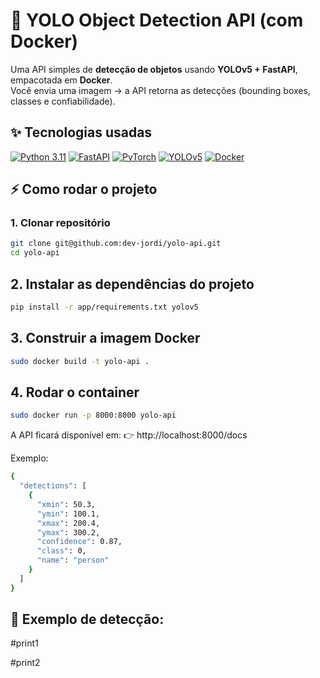 # 🚀 YOLO Object Detection API (com Docker)

Uma API simples de **detecção de objetos** usando **YOLOv5 + FastAPI**, empacotada em **Docker**.  
Você envia uma imagem → a API retorna as detecções (bounding boxes, classes e confiabilidade).

## ✨ Tecnologias usadas
[![Python 3.11](https://img.shields.io/badge/Python-3.11-blue?style=for-the-badge&logo=python&logoColor=white)](https://www.python.org/)
[![FastAPI](https://img.shields.io/badge/FastAPI-✨-green?style=for-the-badge&logo=fastapi&logoColor=white)](https://fastapi.tiangolo.com/)
[![PyTorch](https://img.shields.io/badge/PyTorch-🔥-red?style=for-the-badge&logo=pytorch&logoColor=white)](https://pytorch.org/)
[![YOLOv5](https://img.shields.io/badge/YOLOv5-🚀-orange?style=for-the-badge&logo=github&logoColor=white)](https://github.com/ultralytics/yolov5)
[![Docker](https://img.shields.io/badge/Docker-🐳-blue?style=for-the-badge&logo=docker&logoColor=white)](https://www.docker.com/)

## ⚡ Como rodar o projeto

### 1. Clonar repositório
```bash
git clone git@github.com:dev-jordi/yolo-api.git
cd yolo-api
```

## 2. Instalar as dependências do projeto

```bash
pip install -r app/requirements.txt yolov5
```

## 3. Construir a imagem Docker

```bash
sudo docker build -t yolo-api .
```

## 4. Rodar o container

```bash
sudo docker run -p 8000:8000 yolo-api
```

A API ficará disponível em:
👉 http://localhost:8000/docs

Exemplo:

```bash
{
  "detections": [
    {
      "xmin": 50.3,
      "ymin": 100.1,
      "xmax": 200.4,
      "ymax": 300.2,
      "confidence": 0.87,
      "class": 0,
      "name": "person"
    }
  ]
}
```

## 📸 Exemplo de detecção:

#print1

#print2
